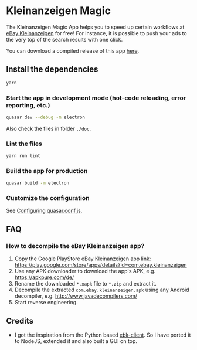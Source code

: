 # Kleinanzeigen Magic
The Kleinanzeigen Magic App helps you to speed up certain workflows at [eBay Kleinanzeigen](https://www.ebay-kleinanzeigen.de/) for free! For instance, it is possible to push your ads to the very top of the search results with one click.

You can download a compiled release of this app [here](https://github.com/exislow/kleinanzeigen-magic/releases).


## Install the dependencies
```bash
yarn
```

### Start the app in development mode (hot-code reloading, error reporting, etc.)
```bash
quasar dev --debug -m electron
```

Also check the files in folder `./doc`.

### Lint the files
```bash
yarn run lint
```

### Build the app for production
```bash
quasar build -m electron
```

### Customize the configuration
See [Configuring quasar.conf.js](https://quasar.dev/quasar-cli/quasar-conf-js).

## FAQ

### How to decompile the eBay Kleinanzeigen app?

1. Copy the Google PlayStore eBay Kleinanzeigen app link: https://play.google.com/store/apps/details?id=com.ebay.kleinanzeigen
2. Use any APK downloader to download the app's APK, e.g. https://apkpure.com/de/
3. Rename the downloaded `*.xapk` file to `*.zip` and extract it.
4. Decompile the extracted `com.ebay.kleinanzeigen.apk` using any Android decompiler, e.g. http://www.javadecompilers.com/
5. Start reverse engineering.


## Credits

* I got the inspiration from the Python based [ebk-client](https://github.com/tejado/ebk-client). So I have ported it to NodeJS, extended it and also built a GUI on top.
